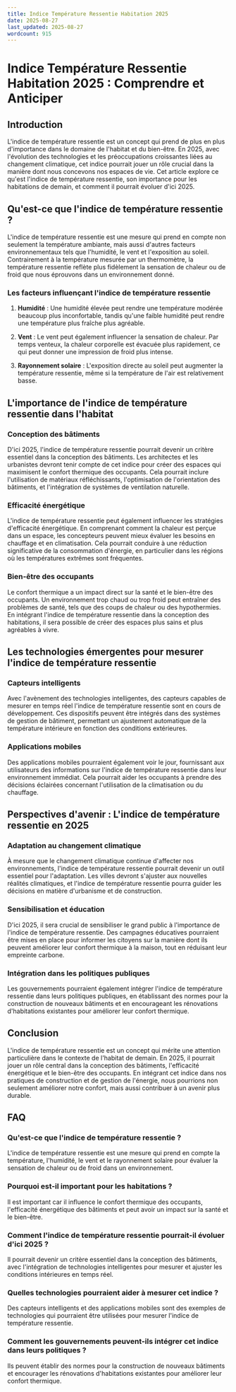```yaml
---
title: Indice Température Ressentie Habitation 2025
date: 2025-08-27
last_updated: 2025-08-27
wordcount: 915
---
```


# Indice Température Ressentie Habitation 2025 : Comprendre et Anticiper

## Introduction

L'indice de température ressentie est un concept qui prend de plus en plus d'importance dans le domaine de l'habitat et du bien-être. En 2025, avec l'évolution des technologies et les préoccupations croissantes liées au changement climatique, cet indice pourrait jouer un rôle crucial dans la manière dont nous concevons nos espaces de vie. Cet article explore ce qu'est l'indice de température ressentie, son importance pour les habitations de demain, et comment il pourrait évoluer d'ici 2025.

## Qu'est-ce que l'indice de température ressentie ?

L'indice de température ressentie est une mesure qui prend en compte non seulement la température ambiante, mais aussi d'autres facteurs environnementaux tels que l'humidité, le vent et l'exposition au soleil. Contrairement à la température mesurée par un thermomètre, la température ressentie reflète plus fidèlement la sensation de chaleur ou de froid que nous éprouvons dans un environnement donné.

### Les facteurs influençant l'indice de température ressentie

1. **Humidité** : Une humidité élevée peut rendre une température modérée beaucoup plus inconfortable, tandis qu'une faible humidité peut rendre une température plus fraîche plus agréable.
   
2. **Vent** : Le vent peut également influencer la sensation de chaleur. Par temps venteux, la chaleur corporelle est évacuée plus rapidement, ce qui peut donner une impression de froid plus intense.

3. **Rayonnement solaire** : L'exposition directe au soleil peut augmenter la température ressentie, même si la température de l'air est relativement basse.

## L'importance de l'indice de température ressentie dans l'habitat

### Conception des bâtiments

D'ici 2025, l'indice de température ressentie pourrait devenir un critère essentiel dans la conception des bâtiments. Les architectes et les urbanistes devront tenir compte de cet indice pour créer des espaces qui maximisent le confort thermique des occupants. Cela pourrait inclure l'utilisation de matériaux réfléchissants, l'optimisation de l'orientation des bâtiments, et l'intégration de systèmes de ventilation naturelle.

### Efficacité énergétique

L'indice de température ressentie peut également influencer les stratégies d'efficacité énergétique. En comprenant comment la chaleur est perçue dans un espace, les concepteurs peuvent mieux évaluer les besoins en chauffage et en climatisation. Cela pourrait conduire à une réduction significative de la consommation d'énergie, en particulier dans les régions où les températures extrêmes sont fréquentes.

### Bien-être des occupants

Le confort thermique a un impact direct sur la santé et le bien-être des occupants. Un environnement trop chaud ou trop froid peut entraîner des problèmes de santé, tels que des coups de chaleur ou des hypothermies. En intégrant l'indice de température ressentie dans la conception des habitations, il sera possible de créer des espaces plus sains et plus agréables à vivre.

## Les technologies émergentes pour mesurer l'indice de température ressentie

### Capteurs intelligents

Avec l'avènement des technologies intelligentes, des capteurs capables de mesurer en temps réel l'indice de température ressentie sont en cours de développement. Ces dispositifs peuvent être intégrés dans des systèmes de gestion de bâtiment, permettant un ajustement automatique de la température intérieure en fonction des conditions extérieures.

### Applications mobiles

Des applications mobiles pourraient également voir le jour, fournissant aux utilisateurs des informations sur l'indice de température ressentie dans leur environnement immédiat. Cela pourrait aider les occupants à prendre des décisions éclairées concernant l'utilisation de la climatisation ou du chauffage.

## Perspectives d'avenir : L'indice de température ressentie en 2025

### Adaptation au changement climatique

À mesure que le changement climatique continue d'affecter nos environnements, l'indice de température ressentie pourrait devenir un outil essentiel pour l'adaptation. Les villes devront s'ajuster aux nouvelles réalités climatiques, et l'indice de température ressentie pourra guider les décisions en matière d'urbanisme et de construction.

### Sensibilisation et éducation

D'ici 2025, il sera crucial de sensibiliser le grand public à l'importance de l'indice de température ressentie. Des campagnes éducatives pourraient être mises en place pour informer les citoyens sur la manière dont ils peuvent améliorer leur confort thermique à la maison, tout en réduisant leur empreinte carbone.

### Intégration dans les politiques publiques

Les gouvernements pourraient également intégrer l'indice de température ressentie dans leurs politiques publiques, en établissant des normes pour la construction de nouveaux bâtiments et en encourageant les rénovations d'habitations existantes pour améliorer leur confort thermique.

## Conclusion

L'indice de température ressentie est un concept qui mérite une attention particulière dans le contexte de l'habitat de demain. En 2025, il pourrait jouer un rôle central dans la conception des bâtiments, l'efficacité énergétique et le bien-être des occupants. En intégrant cet indice dans nos pratiques de construction et de gestion de l'énergie, nous pourrions non seulement améliorer notre confort, mais aussi contribuer à un avenir plus durable.

## FAQ

### Qu'est-ce que l'indice de température ressentie ?

L'indice de température ressentie est une mesure qui prend en compte la température, l'humidité, le vent et le rayonnement solaire pour évaluer la sensation de chaleur ou de froid dans un environnement.

### Pourquoi est-il important pour les habitations ?

Il est important car il influence le confort thermique des occupants, l'efficacité énergétique des bâtiments et peut avoir un impact sur la santé et le bien-être.

### Comment l'indice de température ressentie pourrait-il évoluer d'ici 2025 ?

Il pourrait devenir un critère essentiel dans la conception des bâtiments, avec l'intégration de technologies intelligentes pour mesurer et ajuster les conditions intérieures en temps réel.

### Quelles technologies pourraient aider à mesurer cet indice ?

Des capteurs intelligents et des applications mobiles sont des exemples de technologies qui pourraient être utilisées pour mesurer l'indice de température ressentie.

### Comment les gouvernements peuvent-ils intégrer cet indice dans leurs politiques ?

Ils peuvent établir des normes pour la construction de nouveaux bâtiments et encourager les rénovations d'habitations existantes pour améliorer leur confort thermique.